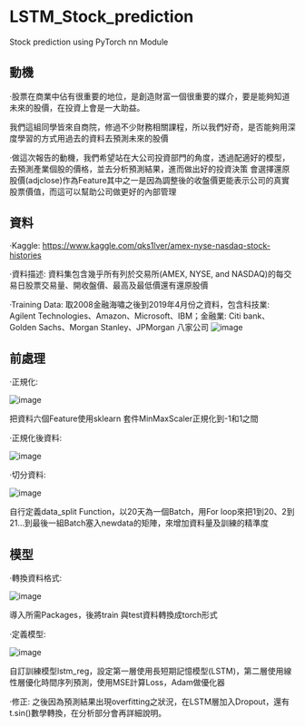 # LSTM_Stock_prediction
Stock prediction using PyTorch nn Module 

## 動機

·股票在商業中佔有很重要的地位，是創造財富一個很重要的媒介，要是能夠知道未來的股價，在投資上會是一大助益。

我們這組同學皆來自商院，修過不少財務相關課程，所以我們好奇，是否能夠用深度學習的方式用過去的資料去預測未來的股價

·做這次報告的動機，我們希望站在大公司投資部門的角度，透過配適好的模型，去預測產業個股的價格，並去分析預測結果，進而做出好的投資決策
會選擇還原股價(adjclose)作為Feature其中之一是因為調整後的收盤價更能表示公司的真實股票價值，而這可以幫助公司做更好的內部管理

## 資料

·Kaggle: https://www.kaggle.com/qks1lver/amex-nyse-nasdaq-stock-histories

·資料描述: 資料集包含幾乎所有列於交易所(AMEX, NYSE, and NASDAQ)的每交易日股票交易量、開收盤價、最高及最低價還有還原股價

·Training Data: 取2008金融海嘯之後到2019年4月份之資料，包含科技業: Agilent Technologies、Amazon、Microsoft、IBM；金融業: Citi bank、Golden Sachs、Morgan Stanley、JPMorgan 八家公司
![image](https://i.imgur.com/LPpb3J9.png)
     
## 前處理

·正規化:

 ![image](https://i.imgur.com/wEPIwco.png)
 
把資料六個Feature使用sklearn 套件MinMaxScaler正規化到-1和1之間

·正規化後資料:

 ![image](https://i.imgur.com/h95lI9N.png)
 
·切分資料:

 ![image](https://i.imgur.com/gWljT1F.png)
 
自行定義data_split Function，以20天為一個Batch，用For loop來把1到20、2到21…到最後一組Batch塞入newdata的矩陣，來增加資料量及訓練的精準度

## 模型

·轉換資料格式: 

![image](https://i.imgur.com/PcygCb1.png)

導入所需Packages，後將train 與test資料轉換成torch形式

·定義模型: 

![image](https://i.imgur.com/whgFnx1.png)

自訂訓練模型lstm_reg，設定第一層使用長短期記憶模型(LSTM)，第二層使用線性層優化時間序列預測，使用MSE計算Loss，Adam做優化器

·修正: 
之後因為預測結果出現overfitting之狀況，在LSTM層加入Dropout，還有t.sin()數學轉換，在分析部分會再詳細說明。
